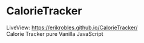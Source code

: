 # CalorieTracker
LiveView: https://erikrobles.github.io/CalorieTracker/
<br>
Calorie Tracker pure Vanilla JavaScript

